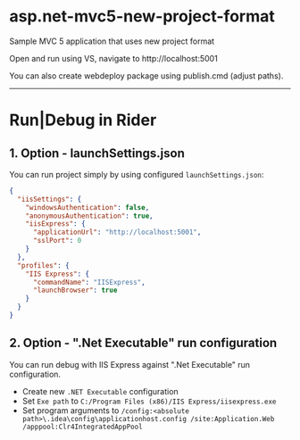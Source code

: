 # asp.net-mvc5-new-project-format
Sample MVC 5 application that uses new project format


Open and run using VS, navigate to http://localhost:5001

You can also create webdeploy package using publish.cmd (adjust paths).

-------------------

# Run|Debug in Rider

## 1. Option - launchSettings.json

You can run project simply by using configured `launchSettings.json`:

```JSON
{
  "iisSettings": {
    "windowsAuthentication": false,
    "anonymousAuthentication": true,
    "iisExpress": {
      "applicationUrl": "http://localhost:5001",
      "sslPort": 0
    }
  },
  "profiles": {
    "IIS Express": {
      "commandName": "IISExpress",
      "launchBrowser": true
    }
  }
}
```

## 2. Option - ".Net Executable" run configuration

You can run debug with IIS Express against ".Net Executable" run configuration.

- Create new `.NET Executable` configuration
- Set `Exe path` to `C:/Program Files (x86)/IIS Express/iisexpress.exe`
- Set program arguments to `/config:<absolute path>\.idea\config\applicationhost.config /site:Application.Web /apppool:Clr4IntegratedAppPool` 
